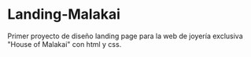 # Landing-Malakai
Primer proyecto de diseño landing page para la web de joyería exclusiva "House of Malakai" con html y css.
